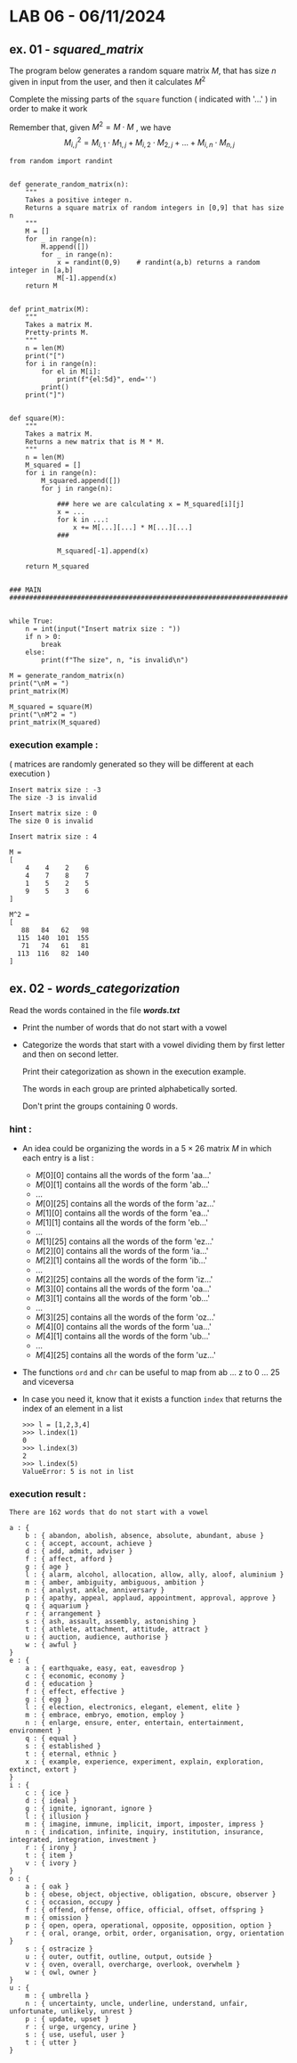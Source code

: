 # LAB 06 - 06/11/2024

## ex. 01 - ***squared_matrix*** 

The program below generates a random square matrix $M$, that has size $n$ given in input from the user, and then it calculates $M^2$

Complete the missing parts of the `square` function ( indicated with '...' ) in order to make it work

Remember that, given $M^2 = M \cdot M$ , we have $$M^2_{i,j} = M_{i,1} \cdot M_{1,j} + M_{i,2} \cdot M_{2,j} + ... + M_{i,n} \cdot M_{n,j}$$


```
from random import randint


def generate_random_matrix(n):
    """
    Takes a positive integer n.
    Returns a square matrix of random integers in [0,9] that has size n 
    """
    M = []
    for _ in range(n):
        M.append([])
        for _ in range(n):
            x = randint(0,9)    # randint(a,b) returns a random integer in [a,b]
            M[-1].append(x)
    return M


def print_matrix(M):
    """
    Takes a matrix M.
    Pretty-prints M. 
    """
    n = len(M)
    print("[")
    for i in range(n):
        for el in M[i]:
            print(f"{el:5d}", end='')
        print()
    print("]")


def square(M):
    """
    Takes a matrix M.
    Returns a new matrix that is M * M. 
    """
    n = len(M)
    M_squared = []
    for i in range(n):
        M_squared.append([])
        for j in range(n):

            ### here we are calculating x = M_squared[i][j]
            x = ...
            for k in ...:
                x += M[...][...] * M[...][...] 
            ###

            M_squared[-1].append(x)

    return M_squared


### MAIN ######################################################################


while True:
    n = int(input("Insert matrix size : "))
    if n > 0:
        break
    else:
        print(f"The size", n, "is invalid\n")

M = generate_random_matrix(n)
print("\nM = ")
print_matrix(M)

M_squared = square(M)
print("\nM^2 = ")
print_matrix(M_squared)
```

### execution example :

( matrices are randomly generated so they will be different at each execution )

```
Insert matrix size : -3
The size -3 is invalid

Insert matrix size : 0
The size 0 is invalid

Insert matrix size : 4

M =
[
    4    4    2    6
    4    7    8    7
    1    5    2    5
    9    5    3    6
]

M^2 =
[
   88   84   62   98
  115  140  101  155
   71   74   61   81
  113  116   82  140
]
```

## ex. 02 - ***words_categorization*** 

Read the words contained in the file ***words.txt***

-   Print the number of words that do not start with a vowel

-   Categorize the words that start with a vowel dividing them by first letter and then on second letter.
    
    Print their categorization as shown in the execution example. 
    
    The words in each group are printed alphabetically sorted.

    Don't print the groups containing 0 words.

### hint :

- An idea could be organizing the words in a $5 \times 26$ matrix $M$ in which each entry is a list :
    - $M[0][0]$ contains all the words of the form 'aa...'
    - $M[0][1]$ contains all the words of the form 'ab...'
    - $...$
    - $M[0][25]$ contains all the words of the form 'az...'
    - $M[1][0]$ contains all the words of the form 'ea...'
    - $M[1][1]$ contains all the words of the form 'eb...'
    - $...$
    - $M[1][25]$ contains all the words of the form 'ez...'
    - $M[2][0]$ contains all the words of the form 'ia...'
    - $M[2][1]$ contains all the words of the form 'ib...'
    - $...$
    - $M[2][25]$ contains all the words of the form 'iz...'
    - $M[3][0]$ contains all the words of the form 'oa...'
    - $M[3][1]$ contains all the words of the form 'ob...'
    - $...$
    - $M[3][25]$ contains all the words of the form 'oz...'
    - $M[4][0]$ contains all the words of the form 'ua...'
    - $M[4][1]$ contains all the words of the form 'ub...'
    - $...$
    - $M[4][25]$ contains all the words of the form 'uz...'
- The functions `ord` and `chr` can be useful to map from ab ... z to $0$ ... $25$ and viceversa
- In case you need it, know that it exists a function `index` that returns the index of an element in a list

    ```
    >>> l = [1,2,3,4]
    >>> l.index(1)
    0
    >>> l.index(3)
    2
    >>> l.index(5)
    ValueError: 5 is not in list
    ```

### execution result :

```
There are 162 words that do not start with a vowel

a : {
    b : { abandon, abolish, absence, absolute, abundant, abuse }     
    c : { accept, account, achieve }
    d : { add, admit, adviser }
    f : { affect, afford }
    g : { age }
    l : { alarm, alcohol, allocation, allow, ally, aloof, aluminium }
    m : { amber, ambiguity, ambiguous, ambition }
    n : { analyst, ankle, anniversary }
    p : { apathy, appeal, applaud, appointment, approval, approve }  
    q : { aquarium }
    r : { arrangement }
    s : { ash, assault, assembly, astonishing }
    t : { athlete, attachment, attitude, attract }
    u : { auction, audience, authorise }
    w : { awful }
}
e : {
    a : { earthquake, easy, eat, eavesdrop }
    c : { economic, economy }
    d : { education }
    f : { effect, effective }
    g : { egg }
    l : { election, electronics, elegant, element, elite }
    m : { embrace, embryo, emotion, employ }
    n : { enlarge, ensure, enter, entertain, entertainment, environment }
    q : { equal }
    s : { established }
    t : { eternal, ethnic }
    x : { example, experience, experiment, explain, exploration, extinct, extort }
}
i : {
    c : { ice }
    d : { ideal }
    g : { ignite, ignorant, ignore }
    l : { illusion }
    m : { imagine, immune, implicit, import, imposter, impress }
    n : { indication, infinite, inquiry, institution, insurance, integrated, integration, investment }
    r : { irony }
    t : { item }
    v : { ivory }
}
o : {
    a : { oak }
    b : { obese, object, objective, obligation, obscure, observer }
    c : { occasion, occupy }
    f : { offend, offense, office, official, offset, offspring }
    m : { omission }
    p : { open, opera, operational, opposite, opposition, option }
    r : { oral, orange, orbit, order, organisation, orgy, orientation }
    s : { ostracize }
    u : { outer, outfit, outline, output, outside }
    v : { oven, overall, overcharge, overlook, overwhelm }
    w : { owl, owner }
}
u : {
    m : { umbrella }
    n : { uncertainty, uncle, underline, understand, unfair, unfortunate, unlikely, unrest }
    p : { update, upset }
    r : { urge, urgency, urine }
    s : { use, useful, user }
    t : { utter }
}
```
